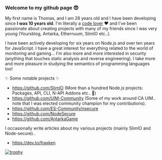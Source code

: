### Welcome to my github page 😎

My first name is Thomas, and I am 28 years old and I have been developing since **I was 10 years old**. I'm literally a [code lover](https://github.com/fraxken/VM-Resources) ❤️ and I've been passionate about creating projects with many of my friends since I was very young (Yoursblog, Antarka, Ethernuum, SlimIO etc..).

I have been actively developing for six years on Node.js and over ten years for JavaScript. I have a great interest for everything related to the world of monitoring and gaming... I'm also more and more interested in security (anything that touches static analysis and reverse engineering). I take more and more pleasure in studying the semantics of programming languages too!

✨ Some notable projects ✨
- https://github.com/SlimIO (More than a hundred Node.js projects: Packages, API, CLI, N-API Addons etc.. 🚀)
- https://github.com/UIM-Community (Some of my work around CA UIM.. note that I was elected community champion for my contributions).
- https://github.com/ES-Community/nsecure
- https://github.com/NodeSecure
- https://github.com/AntarkaGame

I occasionally write articles about my various projects (mainly SlimIO and Node-secure).. 
- https://dev.to/fraxken

[![trophy](https://github-profile-trophy.vercel.app/?username=fraxken&theme=onedark)](https://github.com/fraxken)

